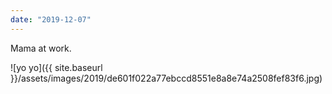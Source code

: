 ```yaml
---
date: "2019-12-07"
---
```


Mama at work.

![yo yo]({{ site.baseurl }}/assets/images/2019/de601f022a77ebccd8551e8a8e74a2508fef83f6.jpg)
